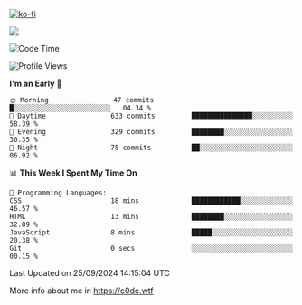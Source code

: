 [![ko-fi](https://ko-fi.com/img/githubbutton_sm.svg)](https://ko-fi.com/Z8Z4Y2LKX)

<a href="https://wakatime.com"><img src="https://wakatime.com/share/@c0dezin/b7f18a7c-ab3a-40b8-8bc7-b1b7bf71f1d6.svg" /></a>

<!--START_SECTION:waka-->
![Code Time](http://img.shields.io/badge/Code%20Time-107%20hrs%2044%20mins-blue)

![Profile Views](http://img.shields.io/badge/Profile%20Views-1-blue)

**I'm an Early 🐤** 

```text
🌞 Morning                47 commits          █░░░░░░░░░░░░░░░░░░░░░░░░   04.34 % 
🌆 Daytime                633 commits         ███████████████░░░░░░░░░░   58.39 % 
🌃 Evening                329 commits         ████████░░░░░░░░░░░░░░░░░   30.35 % 
🌙 Night                  75 commits          ██░░░░░░░░░░░░░░░░░░░░░░░   06.92 % 
```


📊 **This Week I Spent My Time On** 

```text
💬 Programming Languages: 
CSS                      18 mins             ████████████░░░░░░░░░░░░░   46.57 % 
HTML                     13 mins             ████████░░░░░░░░░░░░░░░░░   32.89 % 
JavaScript               8 mins              █████░░░░░░░░░░░░░░░░░░░░   20.38 % 
Git                      0 secs              ░░░░░░░░░░░░░░░░░░░░░░░░░   00.15 % 
```


 Last Updated on 25/09/2024 14:15:04 UTC
<!--END_SECTION:waka-->

More info about me in https://c0de.wtf
